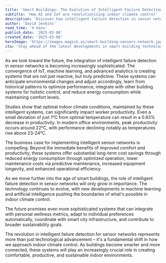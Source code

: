 ```yaml
---
title: 'Smart Buildings: The Evolution of Intelligent Failure Detection in Sensor Networks'
subtitle: 'How AI and IoT are revolutionizing indoor climate control'
description: 'Discover how intelligent failure detection in sensor networks is transforming smart buildings through IoT and machine learning, enabling predictive climate control while boosting productivity and sustainability.'
author: 'David Jenkins'
read_time: '4 mins'
publish_date: '2025-03-08'
created_date: '2025-03-08'
heroImage: 'https://images.magick.ai/smart-building-sensors-network.jpg'
cta: 'Stay ahead of the latest developments in smart building technology - follow us on LinkedIn for regular updates on intelligent sensor networks and building automation innovations!'
---
```


As we look toward the future, the integration of intelligent failure detection in sensor networks is becoming increasingly sophisticated. The convergence of IoT, machine learning, and advanced analytics is creating systems that are not just reactive, but truly predictive. These systems can anticipate environmental changes and adjust accordingly, learn from historical patterns to optimize performance, integrate with other building systems for holistic control, and reduce energy consumption while maintaining comfort levels.

Studies show that optimal indoor climate conditions, maintained by these intelligent systems, can significantly impact worker productivity. Even a small deviation of just 1°C from optimal temperature can result in a 0.83% decrease in productivity. In modern office environments, peak productivity occurs around 22°C, with performance declining notably as temperatures rise above 23-24°C.

The business case for implementing intelligent sensor networks is compelling. Beyond the immediate benefits of improved comfort and productivity, these systems offer substantial long-term cost savings through reduced energy consumption through optimized operation, lower maintenance costs via predictive maintenance, increased equipment longevity, and enhanced operational efficiency.

As we move further into the age of smart buildings, the role of intelligent failure detection in sensor networks will only grow in importance. The technology continues to evolve, with new developments in machine learning and artificial intelligence pushing the boundaries of what's possible in indoor climate control.

The future promises even more sophisticated systems that can integrate with personal wellness metrics, adapt to individual preferences automatically, coordinate with smart city infrastructure, and contribute to broader sustainability goals.

The revolution in intelligent failure detection for sensor networks represents more than just technological advancement – it's a fundamental shift in how we approach indoor climate control. As buildings become smarter and more connected, these systems will play an increasingly crucial role in creating comfortable, productive, and sustainable indoor environments.